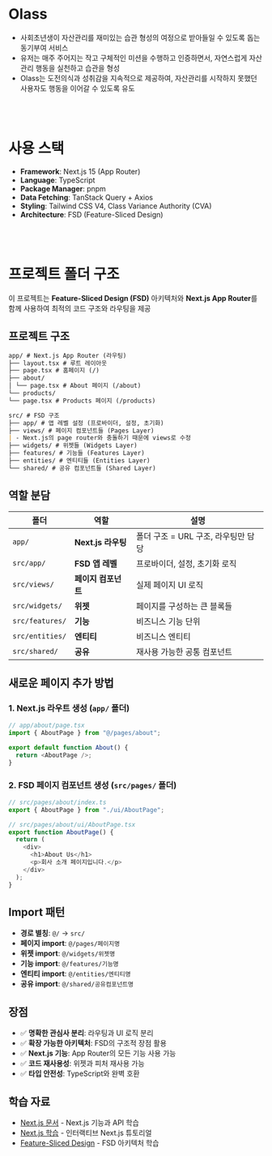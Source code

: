 # Olass

- 사회초년생이 자산관리를 재미있는 습관 형성의 여정으로 받아들일 수 있도록 돕는 동기부여 서비스
- 유저는 매주 주어지는 작고 구체적인 미션을 수행하고 인증하면서, 자연스럽게 자산관리 행동을 실천하고 습관을 형성
- Olass는 도전의식과 성취감을 지속적으로 제공하여, 자산관리를 시작하지 못했던 사용자도 행동을 이어갈 수 있도록 유도
<br/>
<br/>

# 사용 스택

- **Framework**: Next.js 15 (App Router)
- **Language**: TypeScript
- **Package Manager**: pnpm
- **Data Fetching**: TanStack Query + Axios
- **Styling**: Tailwind CSS V4, Class Variance Authority (CVA)
- **Architecture**: FSD (Feature-Sliced Design)
<br/>
<br/>

# 프로젝트 폴더 구조

이 프로젝트는 **Feature-Sliced Design (FSD)** 아키텍처와 **Next.js App Router**를 함께 사용하여 최적의 코드 구조와 라우팅을 제공

## 프로젝트 구조

```markdown
app/ # Next.js App Router (라우팅)
├── layout.tsx # 루트 레이아웃
├── page.tsx # 홈페이지 (/)
├── about/
│ └── page.tsx # About 페이지 (/about)
└── products/
└── page.tsx # Products 페이지 (/products)

src/ # FSD 구조
├── app/ # 앱 레벨 설정 (프로바이더, 설정, 초기화)
├── views/ # 페이지 컴포넌트들 (Pages Layer)
| - Next.js의 page router와 충돌하기 때문에 views로 수정
├── widgets/ # 위젯들 (Widgets Layer)
├── features/ # 기능들 (Features Layer)
├── entities/ # 엔티티들 (Entities Layer)
└── shared/ # 공유 컴포넌트들 (Shared Layer)
```

## 역할 분담

| 폴더            | 역할                | 설명                                |
| --------------- | ------------------- | ----------------------------------- |
| `app/`          | **Next.js 라우팅**  | 폴더 구조 = URL 구조, 라우팅만 담당 |
| `src/app/`      | **FSD 앱 레벨**     | 프로바이더, 설정, 초기화 로직       |
| `src/views/`    | **페이지 컴포넌트** | 실제 페이지 UI 로직                 |
| `src/widgets/`  | **위젯**            | 페이지를 구성하는 큰 블록들         |
| `src/features/` | **기능**            | 비즈니스 기능 단위                  |
| `src/entities/` | **엔티티**          | 비즈니스 엔티티                     |
| `src/shared/`   | **공유**            | 재사용 가능한 공통 컴포넌트         |

## 새로운 페이지 추가 방법

### 1. Next.js 라우트 생성 (`app/` 폴더)

```typescript
// app/about/page.tsx
import { AboutPage } from "@/pages/about";

export default function About() {
  return <AboutPage />;
}
```

### 2. FSD 페이지 컴포넌트 생성 (`src/pages/` 폴더)

```typescript
// src/pages/about/index.ts
export { AboutPage } from "./ui/AboutPage";

// src/pages/about/ui/AboutPage.tsx
export function AboutPage() {
  return (
    <div>
      <h1>About Us</h1>
      <p>회사 소개 페이지입니다.</p>
    </div>
  );
}
```

## Import 패턴

- **경로 별칭**: `@/` → `src/`
- **페이지 import**: `@/pages/페이지명`
- **위젯 import**: `@/widgets/위젯명`
- **기능 import**: `@/features/기능명`
- **엔티티 import**: `@/entities/엔티티명`
- **공유 import**: `@/shared/공유컴포넌트명`

## 장점

- ✅ **명확한 관심사 분리**: 라우팅과 UI 로직 분리
- ✅ **확장 가능한 아키텍처**: FSD의 구조적 장점 활용
- ✅ **Next.js 기능**: App Router의 모든 기능 사용 가능
- ✅ **코드 재사용성**: 위젯과 피처 재사용 가능
- ✅ **타입 안전성**: TypeScript와 완벽 호환

## 학습 자료

- [Next.js 문서](https://nextjs.org/docs) - Next.js 기능과 API 학습
- [Next.js 학습](https://nextjs.org/learn) - 인터랙티브 Next.js 튜토리얼
- [Feature-Sliced Design](https://feature-sliced.design/) - FSD 아키텍처 학습
